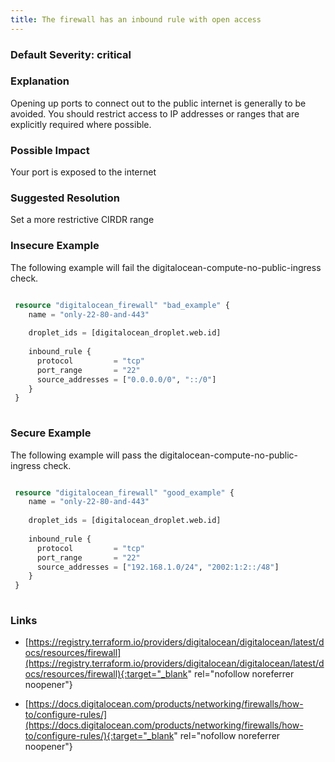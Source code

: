 ```yaml
---
title: The firewall has an inbound rule with open access
---
```


### Default Severity: <span class="severity critical">critical</span>

### Explanation

Opening up ports to connect out to the public internet is generally to be avoided. You should restrict access to IP addresses or ranges that are explicitly required where possible.

### Possible Impact
Your port is exposed to the internet

### Suggested Resolution
Set a more restrictive CIRDR range


### Insecure Example

The following example will fail the digitalocean-compute-no-public-ingress check.
```terraform

 resource "digitalocean_firewall" "bad_example" {
 	name = "only-22-80-and-443"
   
 	droplet_ids = [digitalocean_droplet.web.id]
   
 	inbound_rule {
 	  protocol         = "tcp"
 	  port_range       = "22"
 	  source_addresses = ["0.0.0.0/0", "::/0"]
 	}
 }
 
```



### Secure Example

The following example will pass the digitalocean-compute-no-public-ingress check.
```terraform

 resource "digitalocean_firewall" "good_example" {
 	name = "only-22-80-and-443"
   
 	droplet_ids = [digitalocean_droplet.web.id]
   
 	inbound_rule {
 	  protocol         = "tcp"
 	  port_range       = "22"
 	  source_addresses = ["192.168.1.0/24", "2002:1:2::/48"]
 	}
 }
 
```



### Links


- [https://registry.terraform.io/providers/digitalocean/digitalocean/latest/docs/resources/firewall](https://registry.terraform.io/providers/digitalocean/digitalocean/latest/docs/resources/firewall){:target="_blank" rel="nofollow noreferrer noopener"}

- [https://docs.digitalocean.com/products/networking/firewalls/how-to/configure-rules/](https://docs.digitalocean.com/products/networking/firewalls/how-to/configure-rules/){:target="_blank" rel="nofollow noreferrer noopener"}



